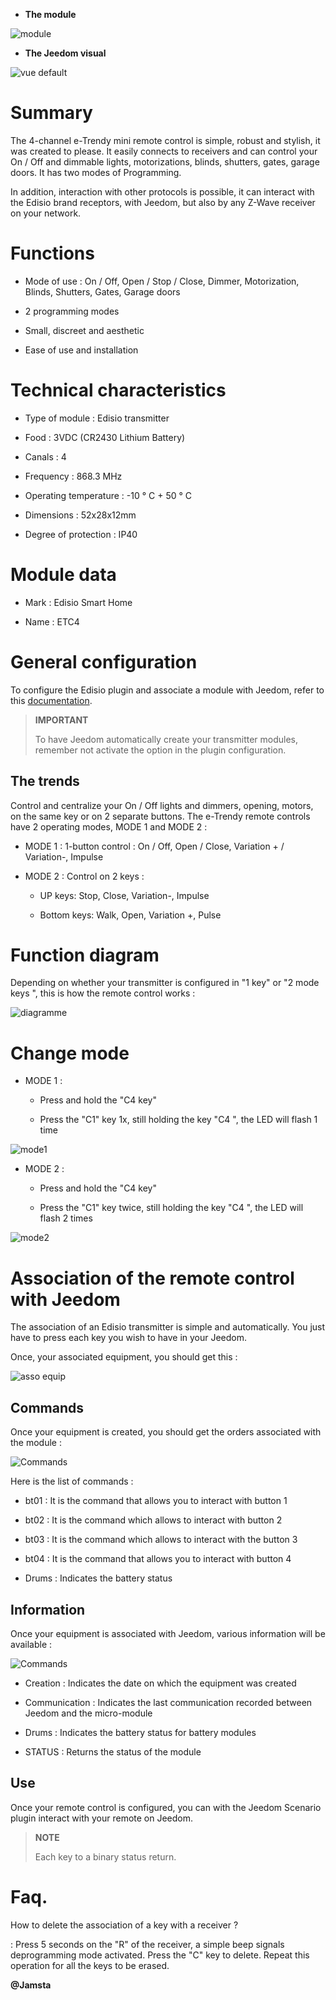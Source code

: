 -   **The module**

![module](images/etc4/module.jpg)

-   **The Jeedom visual**

![vue default](images/etc4/vue_default.jpg)

Summary 
======

The 4-channel e-Trendy mini remote control is simple, robust and stylish,
it was created to please. It easily connects to receivers and
can control your On / Off and dimmable lights, motorizations,
blinds, shutters, gates, garage doors. It has two modes of
Programming.

In addition, interaction with other protocols is possible, it can
interact with the Edisio brand receptors, with Jeedom, but
also by any Z-Wave receiver on your network.

Functions 
=========

-   Mode of use : On / Off, Open / Stop / Close, Dimmer,
    Motorization, Blinds, Shutters, Gates, Garage doors

-   2 programming modes

-   Small, discreet and aesthetic

-   Ease of use and installation

Technical characteristics 
===========================

-   Type of module : Edisio transmitter

-   Food : 3VDC (CR2430 Lithium Battery)

-   Canals : 4

-   Frequency : 868.3 MHz

-   Operating temperature : -10 ° C + 50 ° C

-   Dimensions : 52x28x12mm

-   Degree of protection : IP40

Module data 
=================

-   Mark : Edisio Smart Home

-   Name : ETC4

General configuration 
======================

To configure the Edisio plugin and associate a module with Jeedom,
refer to this
[documentation](https://www.jeedom.fr/doc/documentation/plugins/edisio/en_US/edisio.html).

> **IMPORTANT**
>
> To have Jeedom automatically create your transmitter modules, remember
> not activate the option in the plugin configuration.

The trends 
---------

Control and centralize your On / Off lights and dimmers,
opening, motors, on the same key or on 2 separate buttons. The
e-Trendy remote controls have 2 operating modes, MODE 1 and MODE 2
:

-   MODE 1 : 1-button control : On / Off, Open / Close,
    Variation + / Variation-, Impulse

-   MODE 2 : Control on 2 keys :

    -   UP keys: Stop, Close, Variation-, Impulse

    -   Bottom keys: Walk, Open, Variation +, Pulse

Function diagram 
===========================

Depending on whether your transmitter is configured in "1 key" or "2 mode
keys ", this is how the remote control works :

![diagramme](images/etc4/diagramme.jpg)

Change mode 
===============

-   MODE 1 :

    -   Press and hold the "C4 key"

    -   Press the "C1" key 1x, still holding the key
        "C4 ", the LED will flash 1 time

![mode1](images/etc4/mode1.jpg)

-   MODE 2 :

    -   Press and hold the "C4 key"

    -   Press the "C1" key twice, still holding the key
        "C4 ", the LED will flash 2 times

![mode2](images/etc4/mode2.jpg)

Association of the remote control with Jeedom 
=======================================

The association of an Edisio transmitter is simple and
automatically. You just have to press each key you
wish to have in your Jeedom.

Once, your associated equipment, you should get this :

![asso equip](images/etc4/asso_equip.jpg)

Commands 
---------

Once your equipment is created, you should get the orders
associated with the module :

![Commands](images/etc4/commandes.jpg)

Here is the list of commands :

-   bt01 : It is the command that allows you to interact with button 1

-   bt02 : It is the command which allows to interact with button 2

-   bt03 : It is the command which allows to interact with the button 3

-   bt04 : It is the command that allows you to interact with button 4

-   Drums : Indicates the battery status

Information 
------------

Once your equipment is associated with Jeedom, various information will be
available :

![Commands](images/etc4/infos.jpg)

-   Creation : Indicates the date on which the equipment was created

-   Communication : Indicates the last communication recorded between
    Jeedom and the micro-module

-   Drums : Indicates the battery status for battery modules

-   STATUS : Returns the status of the module

Use 
-----------

Once your remote control is configured, you can with the
Jeedom Scenario plugin interact with your remote on Jeedom.

> **NOTE**
>
> Each key to a binary status return.

Faq. 
======

How to delete the association of a key with a receiver ?

:   Press 5 seconds on the "R" of the receiver, a simple beep signals
    deprogramming mode activated. Press the "C" key to delete.
    Repeat this operation for all the keys to be erased.

**@Jamsta**
